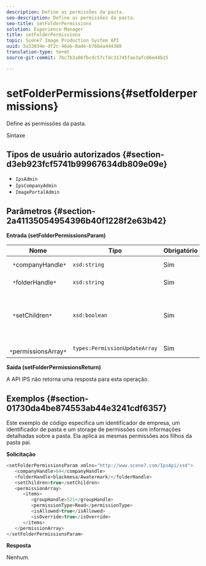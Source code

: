 ```yaml
---
description: Define as permissões da pasta.
seo-description: Define as permissões da pasta.
seo-title: setFolderPermissions
solution: Experience Manager
title: setFolderPermissions
topic: Scene7 Image Production System API
uuid: 3a33034e-df2c-48ab-8ade-b76bea444388
translation-type: tm+mt
source-git-commit: 7bc7b3a86fbcdc57cfdc31745fae3afc06e44b15

---
```



# setFolderPermissions{#setfolderpermissions}

Define as permissões da pasta.

Sintaxe

## Tipos de usuário autorizados {#section-d3eb923fcf5741b99967634db809e09e}

* `IpsAdmin`
* `IpsCompanyAdmin`
* `ImagePortalAdmin`

## Parâmetros {#section-2a41135054954396b40f1228f2e63b42}

**Entrada (setFolderPermissionsParam)**

| Nome | Tipo | Obrigatório | Descrição |
|---|---|---|---|
| ` *`companyHandle`*` | `xsd:string` | Sim | Alça da Empresa. |
| ` *`folderHandle`*` | `xsd:string` | Sim | Identificador da pasta. |
| ` *`setChildren`*` | `xsd:boolean` | Sim | Define permissões em filhos que pertencem à pasta. |
| ` *`permissionsArray`*` | `types:PermissionUpdateArray` | Sim | Matriz de permissões. |

**Saída (setFolderPermissionsReturn)**

A API IPS não retorna uma resposta para esta operação.

## Exemplos {#section-01730da4be874553ab44e3241cdf6357}

Este exemplo de código especifica um identificador de empresa, um identificador de pasta e um storage de permissões com informações detalhadas sobre a pasta. Ela aplica as mesmas permissões aos filhos da pasta pai.

**Solicitação**

```java
<setFolderPermissionsParam xmlns="http://www.scene7.com/IpsApi/xsd">
   <companyHandle>64</companyHandle>
   <folderHandle>blackmesa/Awatermark/</folderHandle>
   <setChildren>true</setChildren>
   <permissionArray>
      <items>
         <groupHandle>521</groupHandle>
         <permissionType>Read</permissionType>
         <isAllowed>true</isAllowed>
         <isOverride>true</isOverride>
      </items>
   </permissionArray>
</setFolderPermissionsParam>
```

**Resposta**

Nenhum.
